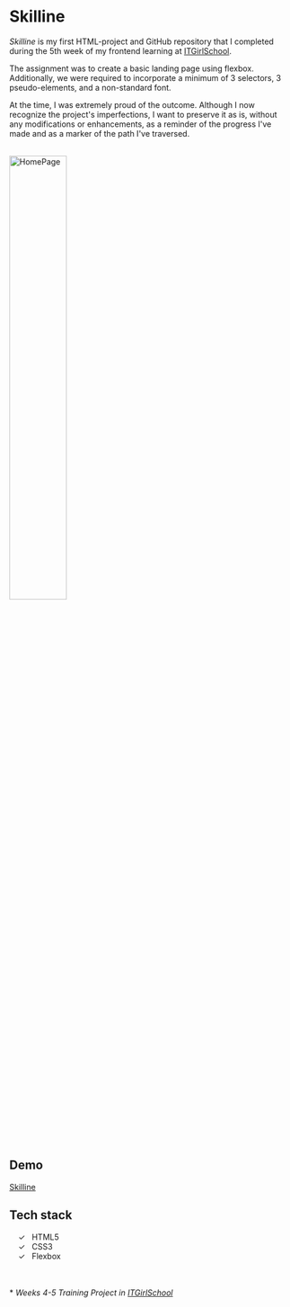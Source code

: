 # Skilline

_Skilline_ is my first HTML-project and GitHub repository that I completed during the 5th week of my frontend learning at [ITGirlSchool].

The assignment was to create a basic landing page using flexbox. Additionally, we were required to incorporate a minimum of 3 selectors, 3 pseudo-elements, and a non-standard font.

At the time, I was extremely proud of the outcome. Although I now recognize the project's imperfections, I want to preserve it as is, without any modifications or enhancements, as a reminder of the progress I've made and as a marker of the path I've traversed.

<br>
<img width="45%" alt="HomePage" src="../main/assets/images/captureweb.png">

## Demo
[Skilline]

## Tech stack

&nbsp;&nbsp;&nbsp;&nbsp;&check;&nbsp;&nbsp; HTML5<br>
&nbsp;&nbsp;&nbsp;&nbsp;&check;&nbsp;&nbsp; CSS3<br>
&nbsp;&nbsp;&nbsp;&nbsp;&check;&nbsp;&nbsp; Flexbox<br>

<br><br> 
\* _Weeks 4-5 Training Project in [ITGirlSchool]_ 
  

   [ITGirlSchool]: <https://itgirlschool.com/en>
   [Skilline]: <https://alenagm.github.io/skilline/>
